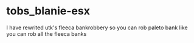 # tobs_blanie-esx
 I have rewrited utk's fleeca bankrobbery so you can rob paleto bank like you can rob all the fleeca banks

